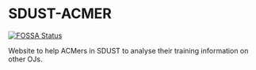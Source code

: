 # SDUST-ACMER
[![FOSSA Status](https://app.fossa.io/api/projects/git%2Bgithub.com%2FkawaiiQ%2Fsdust-acmer.svg?type=shield)](https://app.fossa.io/projects/git%2Bgithub.com%2FkawaiiQ%2Fsdust-acmer?ref=badge_shield)

Website to help ACMers in SDUST to analyse their training information on other OJs.
